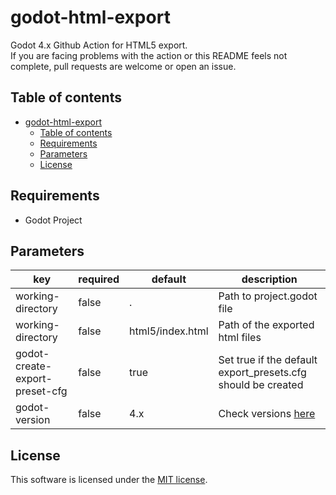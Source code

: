 # godot-html-export
Godot 4.x Github Action for HTML5 export.  
If you are facing problems with the action or this README feels not complete, pull requests are welcome or open an issue.

## Table of contents
- [godot-html-export](#godot-html-export)
  - [Table of contents](#table-of-contents)
  - [Requirements](#requirements)
  - [Parameters](#parameters)
  - [License](#license)

## Requirements
 - Godot Project

## Parameters
| key | required | default | description |
| ----|----------|---------|-------------|
| working-directory | false | . | Path to project.godot file |
| working-directory | false | html5/index.html | Path of the exported html files |
| godot-create-export-preset-cfg | false | true | Set true if the default export_presets.cfg should be created |
| godot-version | false | 4.x | Check versions [here](https://downloads.tuxfamily.org/godotengine/) |


<!-- ## Working examples
You an find a working examples here:  
https://github.com/dulvui/ball2box/blob/main/.github/workflows/upload-itchio.yml -->

## License
This software is licensed under the [MIT license](LICENSE).
